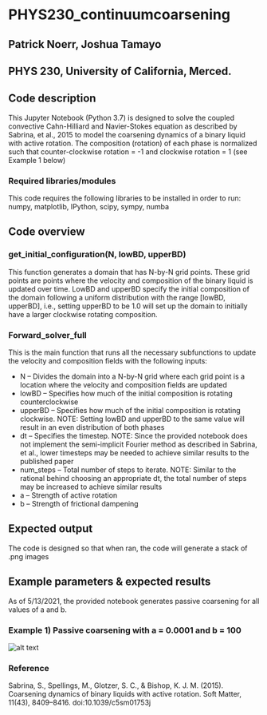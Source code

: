 # PHYS230_continuumcoarsening
## Patrick Noerr, Joshua Tamayo
## PHYS 230, University of California, Merced.
## Code description 
This Jupyter Notebook (Python 3.7) is designed to solve the coupled convective Cahn-Hilliard and Navier-Stokes equation as described by Sabrina, et al., 2015 to model the coarsening dynamics of a binary liquid with active rotation.
The composition (rotation) of each phase is normalized such that counter-clockwise rotation = -1 and clockwise rotation = 1 (see Example 1 below)
### Required libraries/modules
This code requires the following libraries to be installed in order to run: numpy, matplotlib, IPython, scipy, sympy, numba
## Code overview
### get_initial_configuration(N, lowBD, upperBD)
This function generates a domain that has N-by-N grid points. These grid points are points where the velocity and composition of the binary liquid is updated over time. LowBD and upperBD specify the initial composition of the domain following a uniform distribution with the range [lowBD, upperBD], i.e., setting upperBD to be 1.0 will set up the domain to initially have a larger clockwise rotating composition.
### Forward_solver_full
This is the main function that runs all the necessary subfunctions to update the velocity and composition fields with the following inputs:
*	N – Divides the domain into a N-by-N grid where each grid point is a location where the velocity and composition fields are updated
*	lowBD – Specifies how much of the initial composition is rotating counterclockwise
*	upperBD – Specifies how much of the initial composition is rotating clockwise. NOTE: Setting lowBD and upperBD to the same value will result in an even distribution of both phases
*	dt – Specifies the timestep. NOTE: Since the provided notebook does not implement the semi-implicit Fourier method as described in Sabrina, et al., lower timesteps may be needed to achieve similar results to the published paper
*	num_steps – Total number of steps to iterate. NOTE: Similar to the rational behind choosing an appropriate dt, the total number of steps may be increased to achieve similar results
*	a – Strength of active rotation
*	b – Strength of frictional dampening
## Expected output
The code is designed so that when ran, the code will generate a stack of .png images
## Example parameters & expected results
As of 5/13/2021, the provided notebook generates passive coarsening for all values of a and b.

### Example 1) Passive coarsening with a = 0.0001 and b = 100
![alt text](https://github.com/JtamayoGH/PHYS230_continuumcoarsening/blob/main/GitHubImg/0.0001_100_100.00000000001425.png?raw=true)
### Reference
Sabrina, S., Spellings, M., Glotzer, S. C., & Bishop, K. J. M. (2015). Coarsening dynamics of binary liquids with active rotation. Soft Matter, 11(43), 8409–8416. doi:10.1039/c5sm01753j
